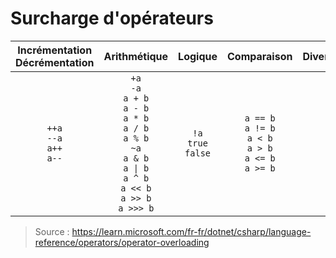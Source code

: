 # Surcharge d'opérateurs

|Incrémentation<br>Décrémentation|Arithmétique|Logique|Comparaison|Divers|
|:--:|:--:|:--:|:--:|:--:|
|`++a`<br>`--a`<br>`a++`<br>`a--`|`+a`<br>`-a`<br>`a + b`<br>`a - b`<br>`a * b`<br>`a / b`<br>`a % b`<br>`~a`<br>`a & b`<br>`a \| b`<br>`a ^ b`<br>`a << b`<br>`a >> b`<br>`a >>> b`|`!a`<br>`true`<br>`false`|`a == b`<br>`a != b`<br>`a < b`<br>`a > b`<br>`a <= b`<br>`a >= b`||

> Source : https://learn.microsoft.com/fr-fr/dotnet/csharp/language-reference/operators/operator-overloading
